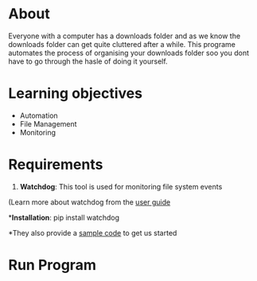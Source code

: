 # About
Everyone with a computer has a downloads folder and as we know the downloads folder can get quite cluttered after a while. This programe automates the process of organising your downloads folder soo you dont have to go through the hasle of doing it yourself.

# Learning objectives
- Automation
- File Management
- Monitoring

# Requirements
1. **Watchdog**: This tool is used for monitoring file system events

(Learn more about watchdog from the [user guide](https://pythonhosted.org/watchdog/#user-s-guide)

***Installation**: pip install watchdog

*They also provide a [sample code](https://pythonhosted.org/watchdog/quickstart.html#a-simple-example) to get us started 

# Run Program
